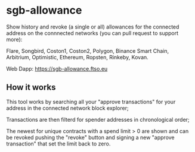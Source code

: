 # sgb-allowance
Show history and revoke (a single or all) allowances for the connected address on the connnected networks (you can pull request to support more):

Flare, Songbird, Coston1, Coston2, Polygon, Binance Smart Chain, Arbitrium, Optimistic, Ethereum, Ropsten, Rinkeby, Kovan.


Web Dapp: https://sgb-allowance.ftso.eu 

## How it works
This tool works by searching all your "approve transactions" for your address in the connected network block explorer;

Transactions are then filterd for spender addresses in chronological order;

The newest for unique contracts with a spend limit > 0 are shown and can be revoked pushing the "revoke" button and signing a new "approve transaction" that set the limit back to zero.
